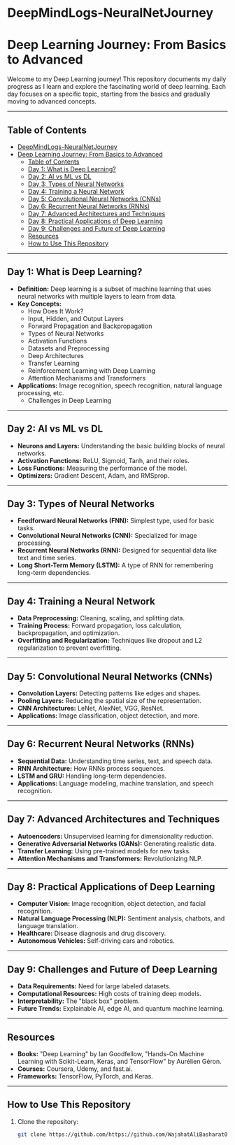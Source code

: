 ﻿# DeepMindLogs-NeuralNetJourney
# Deep Learning Journey: From Basics to Advanced

Welcome to my Deep Learning journey! This repository documents my daily progress as I learn and explore the fascinating world of deep learning. Each day focuses on a specific topic, starting from the basics and gradually moving to advanced concepts.

---

## Table of Contents
- [DeepMindLogs-NeuralNetJourney](#deepmindlogs-neuralnetjourney)
- [Deep Learning Journey: From Basics to Advanced](#deep-learning-journey-from-basics-to-advanced)
  - [Table of Contents](#table-of-contents)
  - [Day 1: What is Deep Learning?](#day-1-what-is-deep-learning)
  - [Day 2: AI vs ML vs DL](#day-2-AI-vs-ML-vs-DL)
  - [Day 3: Types of Neural Networks](#day-3-types-of-neural-networks)
  - [Day 4: Training a Neural Network](#day-4-training-a-neural-network)
  - [Day 5: Convolutional Neural Networks (CNNs)](#day-5-convolutional-neural-networks-cnns)
  - [Day 6: Recurrent Neural Networks (RNNs)](#day-6-recurrent-neural-networks-rnns)
  - [Day 7: Advanced Architectures and Techniques](#day-7-advanced-architectures-and-techniques)
  - [Day 8: Practical Applications of Deep Learning](#day-8-practical-applications-of-deep-learning)
  - [Day 9: Challenges and Future of Deep Learning](#day-9-challenges-and-future-of-deep-learning)
  - [Resources](#resources)
  - [How to Use This Repository](#how-to-use-this-repository)

---

## Day 1: What is Deep Learning?
- **Definition:** Deep learning is a subset of machine learning that uses neural networks with multiple layers to learn from data.
- **Key Concepts:**
  - How Does It Work?
  - Input, Hidden, and Output Layers
  - Forward Propagation and Backpropagation
  - Types of Neural Networks
  - Activation Functions
  - Datasets and Preprocessing
  - Deep Architectures
  - Transfer Learning
  - Reinforcement Learning with Deep Learning
  - Attention Mechanisms and Transformers
- **Applications:** Image recognition, speech recognition, natural language processing, etc.
  -  Challenges in Deep Learning

---

## Day 2: AI vs ML vs DL
- **Neurons and Layers:** Understanding the basic building blocks of neural networks.
- **Activation Functions:** ReLU, Sigmoid, Tanh, and their roles.
- **Loss Functions:** Measuring the performance of the model.
- **Optimizers:** Gradient Descent, Adam, and RMSprop.

---

## Day 3: Types of Neural Networks
- **Feedforward Neural Networks (FNN):** Simplest type, used for basic tasks.
- **Convolutional Neural Networks (CNN):** Specialized for image processing.
- **Recurrent Neural Networks (RNN):** Designed for sequential data like text and time series.
- **Long Short-Term Memory (LSTM):** A type of RNN for remembering long-term dependencies.

---

## Day 4: Training a Neural Network
- **Data Preprocessing:** Cleaning, scaling, and splitting data.
- **Training Process:** Forward propagation, loss calculation, backpropagation, and optimization.
- **Overfitting and Regularization:** Techniques like dropout and L2 regularization to prevent overfitting.

---

## Day 5: Convolutional Neural Networks (CNNs)
- **Convolution Layers:** Detecting patterns like edges and shapes.
- **Pooling Layers:** Reducing the spatial size of the representation.
- **CNN Architectures:** LeNet, AlexNet, VGG, ResNet.
- **Applications:** Image classification, object detection, and more.

---

## Day 6: Recurrent Neural Networks (RNNs)
- **Sequential Data:** Understanding time series, text, and speech data.
- **RNN Architecture:** How RNNs process sequences.
- **LSTM and GRU:** Handling long-term dependencies.
- **Applications:** Language modeling, machine translation, and speech recognition.

---

## Day 7: Advanced Architectures and Techniques
- **Autoencoders:** Unsupervised learning for dimensionality reduction.
- **Generative Adversarial Networks (GANs):** Generating realistic data.
- **Transfer Learning:** Using pre-trained models for new tasks.
- **Attention Mechanisms and Transformers:** Revolutionizing NLP.

---

## Day 8: Practical Applications of Deep Learning
- **Computer Vision:** Image recognition, object detection, and facial recognition.
- **Natural Language Processing (NLP):** Sentiment analysis, chatbots, and language translation.
- **Healthcare:** Disease diagnosis and drug discovery.
- **Autonomous Vehicles:** Self-driving cars and robotics.

---

## Day 9: Challenges and Future of Deep Learning
- **Data Requirements:** Need for large labeled datasets.
- **Computational Resources:** High costs of training deep models.
- **Interpretability:** The "black box" problem.
- **Future Trends:** Explainable AI, edge AI, and quantum machine learning.

---

## Resources
- **Books:** "Deep Learning" by Ian Goodfellow, "Hands-On Machine Learning with Scikit-Learn, Keras, and TensorFlow" by Aurélien Géron.
- **Courses:** Coursera, Udemy, and fast.ai.
- **Frameworks:** TensorFlow, PyTorch, and Keras.

---

## How to Use This Repository
1. Clone the repository:
   ```bash
   git clone https://github.com/https://github.com/WajahatAliBasharat073/DeepMindLogs-NeuralNetJourney.git
